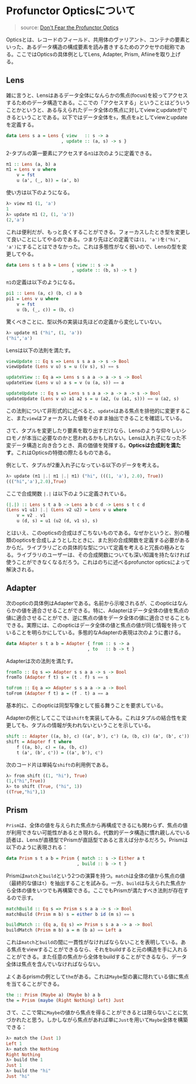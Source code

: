 # Profunctor Opticsについて

> source: [Don't Fear the Profunctor Optics](https://github.com/hablapps/DontFearTheProfunctorOptics)

Opticsとは、レコードのフィールド、共用体のヴァリアント、コンテナの要素といった、あるデータ構造の構成要素を読み書きするためのアクセサの総称である。ここではOpticsの具体例としてLens, Adapter, Prism, Afiineを取り上げる。

## Lens

雑に言うと、Lensはあるデータ全体になんらかの焦点(focus)を絞ってアクセスするためのデータ構造である。ここでの「アクセスする」ということはどういうことかというと、ある与えられたデータ全体の焦点に対してviewとupdateができるということである。以下ではデータ全体を`s`，焦点を`a`としてviewとupdateを定義する。

```haskell
data Lens s a = Lens { view   :: s -> a
                     , update :: (a, s) -> s }
```

2-タプルの第一要素にアクセスする`π1`は次のように定義できる。

```haskell
π1 :: Lens (a, b) a
π1 = Lens v u where
    v = fst
    u (a', (_, b)) = (a', b)
```

使い方は以下のようになる。

```haskell
λ> view π1 (1, 'a')
1
λ> update π1 (2, (1, 'a'))
(2,'a')
```

これは便利だが、もっと良くすることができる。フォーカスしたとき型を変更して良いことにしてやるのである。つまり先ほどの定義では`(1, 'a')`を`("hi", 'a')`にすることはできなかった。これは多態性がなく弱いので、Lensの型を変更してやる。

```haskell
data Lens s t a b = Lens { view :: s -> a
                         , update :: (b, s) -> t }
```

`π1`の定義は以下のようになる。

```haskell
pi1 :: Lens (a, c) (b, c) a b
pi1 = Lens v u where
    v = fst
    u (b, (_, c)) = (b, c)
```

驚くべきことに、型以外の実装は先ほどの定義から変化していない。

```haskell
λ> update π1 ("hi", (1, 'a'))
("hi",'a')
```

Lensは以下の法則を満たす。

```haskell
viewUpdate :: Eq s => Lens s s a a -> s -> Bool
viewUpdate (Lens v u) s = u ((v s), s) == s

updateView :: Eq a => Lens s s a a -> a -> s -> Bool
updateView (Lens v u) a s = v (u (a, s)) == a

updateUpdate :: Eq s => Lens s s a a -> a -> a -> s -> Bool
updateUpdate (Lens v u) a1 a2 s = u (a2, (u (a1, s))) == u (a2, s)
```

この法則について非形式的に述べると、`update`はある焦点を排他的に変更すること、また`view`はフォーカスした値をそのまま抽出できることを確認している。

さて、タプルを変更したり要素を取り出すだけなら、Lensのような仰々しいシロモノが本当に必要なのかと思われるかもしれない。Lensは入れ子になった不変データ構造と向き合うとき、真の価値を発揮する。**Opticsは合成則を満たす**。これはOpticsの特徴の際たるものである。

例として、タプルが2重入れ子になっている以下のデータを考える。

```haskell
λ> update (π1 |.| π1 |.| π1) ("hi", (((1, 'a'), 2.0), True))
((("hi",'a'),2.0),True)
```

ここで合成関数 `|.|` は以下のように定義されている。

```haskell
(|.|) :: Lens s t a b -> Lens a b c d -> Lens s t c d
(Lens v1 u1) |.| (Lens v2 u2) = Lens v u where
    v = v2 . v1
    u (d, s) = u1 (u2 (d, v1 s), s)
```

とはいえ、このopticsの合成はぎこちないものである。なぜかというと、別の種類のopticsを合成しようとしたときに、また別の合成関数を定義する必要があるからだ。ライブラリごとの具体的な型について定義を考えると冗長の極みとなる。ライブラリのユーザーは、その合成関数についても深い知識を持たなければ使うことができなくなるだろう。これはのちに述べるprofunctor opticsによって解決される。

## Adapter

次のopticの具体例はAdapterである。名前から示唆されるが、このopticはなんらかの値を適合させることができる。特に、Adapterはデータ全体の値を焦点の値に適合させることができ、逆に焦点の値をデータ全体の値に適合させることもできる。実際には、このopticはデータ全体の値と焦点の値が同じ情報を持っていることを明らかにしている。多態的なAdapterの表現は次のように書ける。

```haskell
data Adapter s t a b = Adapter { from :: s -> a
                               , to   :: b -> t }
```

Adapterは次の法則を満たす。

```haskell
fromTo :: Eq s => Adapter s s a a -> s -> Bool
fromTo (Adapter f t) s = (t . f) s == s

toFrom :: Eq a => Adapter s s a a -> a -> Bool
toFrom (Adapter f t) a = (f . t) a == a
```

基本的に、このopticは同型写像として振る舞うことを要求している。

Adapterの例としてここでは`shift`を実装してみる。これはタプルの結合性を変更しても、タプルの情報が失われないということを示している。

```haskell
shift :: Adapter ((a, b), c) ((a', b'), c') (a, (b, c)) (a', (b', c'))
shift = Adapter f t where
    f ((a, b), c) = (a, (b, c))
    t (a', (b', c')) = ((a', b'), c')
```

次のコード片は単純な`shift`の利用例である。

```haskell
λ> from shift ((1, "hi"), True)
(1,("hi",True))
λ> to shift (True, ("hi", 1))
((True,"hi"),1)
```

## Prism

`Prism`は、全体の値を与えられた焦点から再構成できるにも関わらず、焦点の値が利用できない可能性があるとき現れる。代数的データ構造に慣れ親しんでいる読者は、Lensが直積型でPrismが直話型であると言えば分かるだろう。Prismは以下のように表現される：

```haskell
data Prism s t a b = Prism { match :: s -> Either a t
                           , build :: b -> t }
```

Prismは`match`と`build`という2つの演算を持つ。`match`は全体の値から焦点の値（最終的な値は`t`）を抽出することを試みる。一方、`build`は与えられた焦点から全体の値をいつでも再構築できる。ここでもPrismが満たすべき法則が存在するので示す。

```haskell
matchBuild :: Eq s => Prism s s a a -> s -> Bool
matchBuild (Prism m b) s = either b id (m s) == s

buildMatch :: (Eq a, Eq s) => Prism s s a a -> a -> Bool
buildMatch (Prism m b) a = m (b a) == Left a
```

これは`match`と`build`の間に一貫性がなければならないことを表明している。ある焦点をviewすることができるなら、それをbuildすると元の構造を手に入れることができる。また任意の焦点から全体をbuildすることができるなら、データ全体は焦点を含んでいなければならない。

よくあるprismの例として`the`がある。これは`Maybe`型の裏に隠れている値に焦点を当てることができる。

```haskell
the :: Prism (Maybe a) (Maybe b) a b
the = Prism (maybe (Right Nothing) Left) Just
```

さて、ここで常に`Maybe`の値から焦点を得ることができるとは限らないことに気づかれたと思う。しかしながら焦点があれば単に`Just`を用いて`Maybe`全体を構築できる：

```haskell
λ> match the (Just 1)
Left 1
λ> match the Nothing
Right Nothing
λ> build the 1
Just 1
λ> build the "hi"
Just "hi"
```
